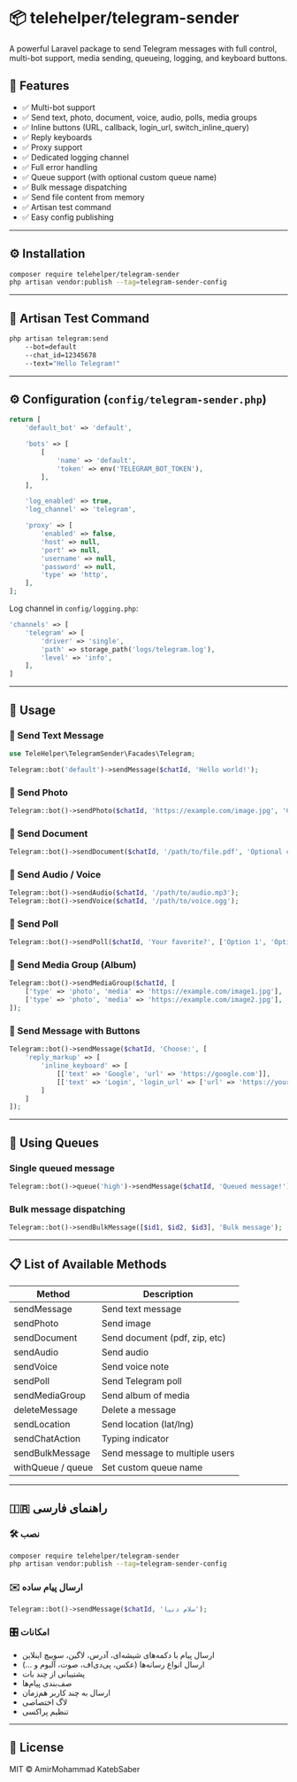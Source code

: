 # 📦 telehelper/telegram-sender

A powerful Laravel package to send Telegram messages with full control, multi-bot support, media sending, queueing, logging, and keyboard buttons.

## 🚀 Features

- ✅ Multi-bot support
- ✅ Send text, photo, document, voice, audio, polls, media groups
- ✅ Inline buttons (URL, callback, login_url, switch_inline_query)
- ✅ Reply keyboards
- ✅ Proxy support
- ✅ Dedicated logging channel
- ✅ Full error handling
- ✅ Queue support (with optional custom queue name)
- ✅ Bulk message dispatching
- ✅ Send file content from memory
- ✅ Artisan test command
- ✅ Easy config publishing

---

## ⚙️ Installation

```bash
composer require telehelper/telegram-sender
php artisan vendor:publish --tag=telegram-sender-config
```

---

## 🧪 Artisan Test Command

```bash
php artisan telegram:send
    --bot=default
    --chat_id=12345678
    --text="Hello Telegram!"
```

---

## ⚙️ Configuration (`config/telegram-sender.php`)

```php
return [
    'default_bot' => 'default',

    'bots' => [
        [
            'name' => 'default',
            'token' => env('TELEGRAM_BOT_TOKEN'),
        ],
    ],

    'log_enabled' => true,
    'log_channel' => 'telegram',

    'proxy' => [
        'enabled' => false,
        'host' => null,
        'port' => null,
        'username' => null,
        'password' => null,
        'type' => 'http',
    ],
];
```

Log channel in `config/logging.php`:

```php
'channels' => [
    'telegram' => [
        'driver' => 'single',
        'path' => storage_path('logs/telegram.log'),
        'level' => 'info',
    ],
]
```

---

## 💬 Usage

### 🔹 Send Text Message

```php
use TeleHelper\TelegramSender\Facades\Telegram;

Telegram::bot('default')->sendMessage($chatId, 'Hello world!');
```

### 🔹 Send Photo

```php
Telegram::bot()->sendPhoto($chatId, 'https://example.com/image.jpg', 'Caption here');
```

### 🔹 Send Document

```php
Telegram::bot()->sendDocument($chatId, '/path/to/file.pdf', 'Optional caption');
```

### 🔹 Send Audio / Voice

```php
Telegram::bot()->sendAudio($chatId, '/path/to/audio.mp3');
Telegram::bot()->sendVoice($chatId, '/path/to/voice.ogg');
```

### 🔹 Send Poll

```php
Telegram::bot()->sendPoll($chatId, 'Your favorite?', ['Option 1', 'Option 2']);
```

### 🔹 Send Media Group (Album)

```php
Telegram::bot()->sendMediaGroup($chatId, [
    ['type' => 'photo', 'media' => 'https://example.com/image1.jpg'],
    ['type' => 'photo', 'media' => 'https://example.com/image2.jpg'],
]);
```

### 🔹 Send Message with Buttons

```php
Telegram::bot()->sendMessage($chatId, 'Choose:', [
    'reply_markup' => [
        'inline_keyboard' => [
            [['text' => 'Google', 'url' => 'https://google.com']],
            [['text' => 'Login', 'login_url' => ['url' => 'https://your.site/login']]],
        ]
    ]
]);
```

---

## 🧵 Using Queues

### Single queued message

```php
Telegram::bot()->queue('high')->sendMessage($chatId, 'Queued message!');
```

### Bulk message dispatching

```php
Telegram::bot()->sendBulkMessage([$id1, $id2, $id3], 'Bulk message');
```

---

## 📋 List of Available Methods

| Method              | Description                       |
|---------------------|-----------------------------------|
| sendMessage         | Send text message                 |
| sendPhoto           | Send image                        |
| sendDocument        | Send document (pdf, zip, etc)     |
| sendAudio           | Send audio                        |
| sendVoice           | Send voice note                   |
| sendPoll            | Send Telegram poll                |
| sendMediaGroup      | Send album of media               |
| deleteMessage       | Delete a message                  |
| sendLocation        | Send location (lat/lng)           |
| sendChatAction      | Typing indicator                  |
| sendBulkMessage     | Send message to multiple users    |
| withQueue / queue   | Set custom queue name             |

---

## 🇮🇷 راهنمای فارسی

### 🛠 نصب

```bash
composer require telehelper/telegram-sender
php artisan vendor:publish --tag=telegram-sender-config
```

### ✉️ ارسال پیام ساده

```php
Telegram::bot()->sendMessage($chatId, 'سلام دنیا');
```

### 🎛 امکانات

- ارسال پیام با دکمه‌های شیشه‌ای، آدرس، لاگین، سوییچ اینلاین
- ارسال انواع رسانه‌ها (عکس، پی‌دی‌اف، صوت، آلبوم و ...)
- پشتیبانی از چند بات
- صف‌بندی پیام‌ها
- ارسال به چند کاربر هم‌زمان
- لاگ اختصاصی
- تنظیم پراکسی

---

## 📃 License

MIT © AmirMohammad KatebSaber